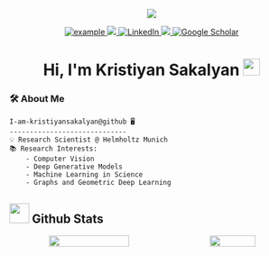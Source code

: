 
<p align="center">
    <img src="https://komarev.com/ghpvc/?username=kristiyansakalyan&style=for-the-badge">
</p>

<p align ="center">
  <a  href="https://kristiyansakalyan.github.io" target="_blank">
    <img src="https://img.shields.io/badge/My_Website-000000?style=for-the-badge&logo=Microsoft-edge&logoColor=white" alt="example"/>
  </a>
  <a href="mailto:kristian.sakalian@gmail.com" target="_blank">
    <img src="https://img.shields.io/badge/Gmail-D14836?style=for-the-badge&logo=gmail&logoColor=white"/>
  </a>
   <a href="https://www.linkedin.com/in/kristiyan-sakalyan/" target="_blank">
    <img alt="LinkedIn" src="https://img.shields.io/badge/LinkedIn-0077B5?style=for-the-badge&logo=linkedin&logoColor=white">
  </a>
  <a href="https://github.com/kristiyansakalyan" target="_blank">
    <img src="https://img.shields.io/badge/GitHub-100000?style=for-the-badge&logo=github&logoColor=white"/>
  </a>
  <a href="https://scholar.google.com/citations?user=1H2U8RIAAAAJ" target="_blank">
    <img src="https://img.shields.io/badge/Google_Scholar-4285F4?style=for-the-badge&logo=google-scholar&logoColor=white" alt="Google Scholar"/>
  </a>
</p>

<h1 align="center">
Hi, I'm Kristiyan Sakalyan
  <img src="https://media.giphy.com/media/hvRJCLFzcasrR4ia7z/giphy.gif" width="30">
</h1>

### 🛠 **About Me**
```
I-am-kristiyansakalyan@github 🖥️
-----------------------------
💡 Research Scientist @ Helmholtz Munich
📚 Research Interests:
    - Computer Vision
    - Deep Generative Models
    - Machine Learning in Science
    - Graphs and Geometric Deep Learning
```

## <img src="https://media.giphy.com/media/iY8CRBdQXODJSCERIr/giphy.gif" width="35"><b> Github Stats </b>

<div align="center">
  
  <div style="display: flex; justify-content: center; gap: 20px;">
  <img src="https://github-readme-stats.vercel.app/api?username=kristiyansakalyan&theme=tokyonight&show_icons=true&hide_border=true&count_private=true" width="53%">
    <img src="https://github-readme-stats.vercel.app/api/top-langs/?username=kristiyansakalyan&theme=tokyonight&show_icons=true&hide_border=true&layout=compact" width="40%">
  </div>
</div>
